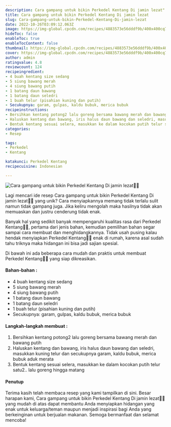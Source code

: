 ```yaml
---
description: Cara gampang untuk bikin Perkedel Kentang Di jamin lezat"
title: Cara gampang untuk bikin Perkedel Kentang Di jamin lezat
slug: Cara-gampang-untuk-bikin-Perkedel-Kentang-Di-jamin-lezat
date: 2022-10-26T03:09:12.063Z
image: https://img-global.cpcdn.com/recipes/4883573e56dddf9b/400x400cq70/photo.jpg
hideToc: false
enableToc: true
enableTocContent: false
thumbnail: https://img-global.cpcdn.com/recipes/4883573e56dddf9b/400x400cq70/photo.jpg
cover: https://img-global.cpcdn.com/recipes/4883573e56dddf9b/400x400cq70/photo.jpg
author: admin
ratingvalue: 4.8
reviewcount: 124
recipeingredient:
- 4 buah kentang size sedang
- 5 siung bawang merah
- 4 siung bawang putih
- 1 batang daun bawang
- 1 batang daun seledri
- 1 buah telur (pisahian kuning dan putih)
- Secukupnya: garam, gulpas, kaldu bubuk, merica bubuk
recipeinstructions:
- Bersihkan kentang potong2 lalu goreng bersama bawang merah dan bawang putih
- Haluskan kentang dan bawang, iris halus daun bawang dan seledri, masukkan kuning telur dan secukupnya garam, kaldu bubuk, merica bubuk aduk merata
- Bentuk kentang sesuai selera, masukkan ke dalam kocokan putih telur satu2.. lalu goreng hingga matang
categories:
- Resep

tags:
- Perkedel
- Kentang

katakunci: Perkedel Kentang
recipecuisine: Indonesian

---
```


![Cara gampang untuk bikin Perkedel Kentang Di jamin lezat👩‍🍳](https://img-global.cpcdn.com/recipes/4883573e56dddf9b/400x400cq70/photo.jpg)

Lagi mencari ide resep Cara gampang untuk bikin Perkedel Kentang Di jamin lezat👩‍🍳 yang unik? Cara menyiapkannya memang tidak terlalu sulit namun tidak gampang juga. Jika keliru mengolah maka hasilnya tidak akan memuaskan dan justru cenderung tidak enak.

Banyak hal yang sedikit banyak mempengaruhi kualitas rasa dari Perkedel Kentang👩‍🍳, pertama dari jenis bahan, kemudian pemilihan bahan segar sampai cara membuat dan menghidangkannya. Tidak usah pusing kalau hendak menyiapkan Perkedel Kentang👩‍🍳 enak di rumah, karena asal sudah tahu triknya maka hidangan ini bisa jadi sajian spesial.

Di bawah ini ada beberapa cara mudah dan praktis untuk membuat Perkedel Kentang👩‍🍳 yang siap dikreasikan.

<!--inarticleads1-->

#### Bahan-bahan :

- 4 buah kentang size sedang
- 5 siung bawang merah
- 4 siung bawang putih
- 1 batang daun bawang
- 1 batang daun seledri
- 1 buah telur (pisahian kuning dan putih)
- Secukupnya: garam, gulpas, kaldu bubuk, merica bubuk

<!--inarticleads2-->

#### Langkah-langkah membuat :

1. Bersihkan kentang potong2 lalu goreng bersama bawang merah dan bawang putih
1. Haluskan kentang dan bawang, iris halus daun bawang dan seledri, masukkan kuning telur dan secukupnya garam, kaldu bubuk, merica bubuk aduk merata
1. Bentuk kentang sesuai selera, masukkan ke dalam kocokan putih telur satu2.. lalu goreng hingga matang

#### Penutup

Terima kasih telah membaca resep yang kami tampilkan di sini. Besar harapan kami, Cara gampang untuk bikin Perkedel Kentang Di jamin lezat👩‍🍳 yang mudah di atas dapat membantu Anda menyiapkan hidangan yang enak untuk keluarga/teman maupun menjadi inspirasi bagi Anda yang berkeinginan untuk berjualan makanan. Semoga bermanfaat dan selamat mencoba!